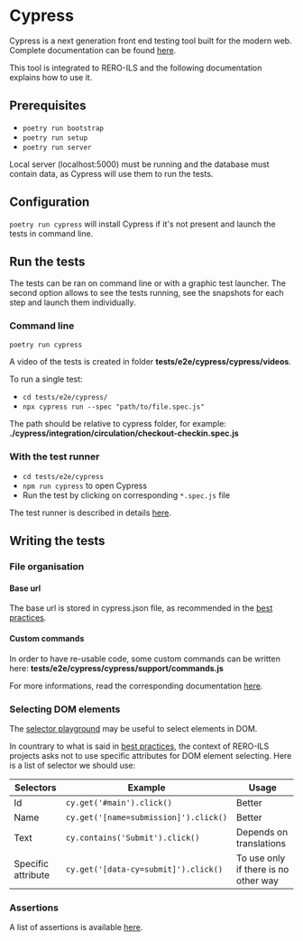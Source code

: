# Cypress

Cypress is a next generation front end testing tool built for the modern web. Complete documentation can be found [here](https://docs.cypress.io/guides/overview/why-cypress.html#In-a-nutshell).

This tool is integrated to RERO-ILS and the following documentation explains how to use it.

## Prerequisites

* `poetry run bootstrap`
* `poetry run setup`
* `poetry run server`

Local server (localhost:5000) must be running and the database must contain data, as Cypress will use them to run the tests.

## Configuration

`poetry run cypress` will install Cypress if it's not present and launch the tests in command line.

## Run the tests

The tests can be ran on command line or with a graphic test launcher. The second option allows to see the tests running, see the snapshots for each step and launch them individually.

### Command line

`poetry run cypress`

A video of the tests is created in folder **tests/e2e/cypress/cypress/videos**.

To run a single test:

* `cd tests/e2e/cypress/`
* `npx cypress run --spec "path/to/file.spec.js"`

The path should be relative to cypress folder, for example: **./cypress/integration/circulation/checkout-checkin.spec.js**

### With the test runner

* `cd tests/e2e/cypress`
* `npm run cypress` to open Cypress
* Run the test by clicking on corresponding `*.spec.js` file

The test runner is described in details [here](https://docs.cypress.io/guides/core-concepts/test-runner.html#Overview).

## Writing the tests

### File organisation

#### Base url

The base url is stored in cypress.json file, as recommended in the [best practices](https://docs.cypress.io/guides/references/best-practices.html#Setting-a-global-baseUrl).

#### Custom commands

In order to have re-usable code, some custom commands can be written here: **tests/e2e/cypress/cypress/support/commands.js**

For more informations, read the corresponding documentation [here](https://docs.cypress.io/api/cypress-api/custom-commands.html#Syntax).

### Selecting DOM elements

The [selector playground](https://docs.cypress.io/guides/core-concepts/test-runner.html#Selector-Playground) may be useful to select elements in DOM.

In countrary to what is said in [best practices](https://docs.cypress.io/guides/references/best-practices.html#Selecting-Elements), the context of RERO-ILS projects asks not to use specific attributes for DOM element selecting. Here is a list of selector we should use:


| Selectors | Example | Usage |
| --- | --- | ---|
| Id  | `cy.get('#main').click()` | Better |
| Name  | `cy.get('[name=submission]').click()` | Better |
| Text  | `cy.contains('Submit').click()` | Depends on translations |
| Specific attribute | `cy.get('[data-cy=submit]').click()` | To use only if there is no other way |

### Assertions

A list of assertions is available [here](https://docs.cypress.io/guides/references/assertions.html#BDD-Assertions).